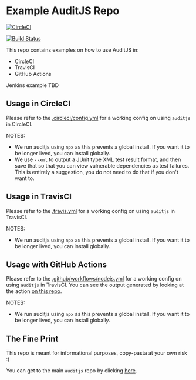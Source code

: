 # Example AuditJS Repo

[![CircleCI](https://circleci.com/gh/sonatype-nexus-community/example-auditjs-repo.svg?style=svg)](https://circleci.com/gh/sonatype-nexus-community/example-auditjs-repo)

[![Build Status](https://travis-ci.org/sonatype-nexus-community/example-auditjs-repo.svg?branch=master)](https://travis-ci.org/sonatype-nexus-community/example-auditjs-repo)

This repo contains examples on how to use AuditJS in:

- CircleCI
- TravisCI
- GitHub Actions

Jenkins example TBD

## Usage in CircleCI

Please refer to the [.circleci/config.yml](https://github.com/sonatype-nexus-community/example-auditjs-repo/blob/master/.circleci/config.yml) for a working config on using `auditjs` in CircleCI.

NOTES:

- We run auditjs using `npx` as this prevents a global install. If you want it to be longer lived, you can install globally.
- We use `--xml` to output a JUnit type XML test result format, and then save that so that you can view vulnerable dependencies as test failures. This is entirely a suggestion, you do not need to do that if you don't want to.

## Usage in TravisCI

Please refer to the [.travis.yml](https://github.com/sonatype-nexus-community/example-auditjs-repo/blob/master/.travis.yml) for a working config on using `auditjs` in TravisCI.

NOTES:

- We run auditjs using `npx` as this prevents a global install. If you want it to be longer lived, you can install globally.

## Usage with GitHub Actions

Please refer to the [.github/workflows/nodejs.yml](https://github.com/sonatype-nexus-community/example-auditjs-repo/blob/master/.github/workflows/nodejs.yml) for a working config on using `auditjs` in TravisCI. You can see the output generated by looking at the action [on this repo](https://github.com/sonatype-nexus-community/example-auditjs-repo/actions).

NOTES:

- We run auditjs using `npx` as this prevents a global install. If you want it to be longer lived, you can install globally.

## The Fine Print

This repo is meant for informational purposes, copy-pasta at your own risk :)

You can get to the main `auditjs` repo by clicking [here](https://github.com/sonatype-nexus-community/auditjs).
